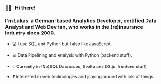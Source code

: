 ### 👋🏻 &nbsp; Hi there!

### I'm Lukas, a German-based Analytics Developer, certified Data Analyst and Web Dev fan, who works in the (re)insurance industry since 2009.

- 💻 I use SQL and Python but I also like JavaScript.

- 📊 Data Pipelining and Analysis with Python (backend stuff).

- 💡 Currently in (No)SQL Databases, Svelte and D3.js (frontend stuff).

- ❓ Interested in web technologies and playing around with lots of things.
